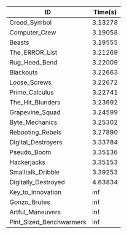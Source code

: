 |ID|Time(s)|
|-|-|
|Creed_Symbol|3.13278|
|Computer_Crew|3.19058|
|Beasts|3.19555|
|The_ERROR_List|3.21269|
|Rug_Heed_Bend|3.22009|
|Blackouts|3.22663|
|Loose_Screws|3.22672|
|Prime_Calculus|3.22741|
|The_Hit_Blunders|3.23692|
|Grapevine_Squad|3.24599|
|Byte_Mechanics|3.25302|
|Rebooting_Rebels|3.27890|
|Digital_Destroyers|3.33784|
|Pseudo_Boom|3.35136|
|Hackerjacks|3.35153|
|Smalltalk_Dribble|3.39253|
|Digitally_Destroyed|4.63834|
|Key_to_Innovation|inf|
|Gonzo_Brutes|inf|
|Artful_Maneuvers|inf|
|Pint_Sized_Benchwarmers|inf|
